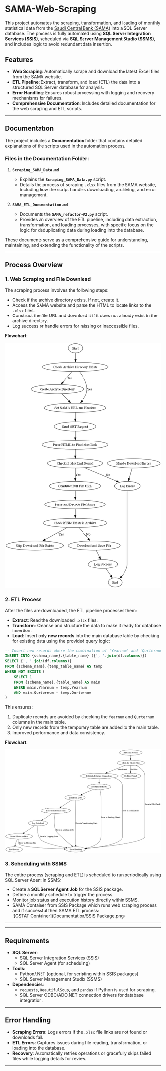 # SAMA-Web-Scraping


This project automates the scraping, transformation, and loading of monthly statistical data from the [Saudi Central Bank (SAMA)](https://www.sama.gov.sa/ar-sa/EconomicReports/Pages/MonthlyStatistics.aspx) into a SQL Server database. The process is fully automated using **SQL Server Integration Services (SSIS)**, scheduled via **SQL Server Management Studio (SSMS)**, and includes logic to avoid redundant data insertion. 

## Features
- **Web Scraping**: Automatically scrape and download the latest Excel files from the SAMA website.
- **ETL Pipeline**: Extract, transform, and load (ETL) the data into a structured SQL Server database for analysis.
- **Error Handling**: Ensures robust processing with logging and recovery mechanisms for failures.
- **Comprehensive Documentation**: Includes detailed documentation for the web scraping and ETL scripts.  

---

## Documentation  

The project includes a **Documentation** folder that contains detailed explanations of the scripts used in the automation process.  

### Files in the Documentation Folder:  

1. **`Scraping_SAMA_Data.md`**  
   - Explains the **`Scraping_SAMA_Data.py`** script.  
   - Details the process of scraping `.xlsx` files from the SAMA website, including how the script handles downloading, archiving, and error management.  

2. **`SAMA_ETL_Documentation.md`**  
   - Documents the **`SAMA_refactor-V2.py`** script.  
   - Provides an overview of the ETL pipeline, including data extraction, transformation, and loading processes, with specific focus on the logic for deduplicating data during loading into the database.  

These documents serve as a comprehensive guide for understanding, maintaining, and extending the functionality of the scripts.  

---
## Process Overview

### 1. **Web Scraping and File Download**
The scraping process involves the following steps:
- Check if the archive directory exists. If not, create it.
- Access the SAMA website and parse the HTML to locate links to the `.xlsx` files.
- Construct the file URL and download it if it does not already exist in the archive directory.
- Log success or handle errors for missing or inaccessible files.

**Flowchart**:

![Scraping Flowchart](Documentation/Scraping_Flowchart.png)

### 2. **ETL Process**
After the files are downloaded, the ETL pipeline processes them:
- **Extract**: Read the downloaded `.xlsx` files.
- **Transform**: Cleanse and structure the data to make it ready for database insertion.
- **Load**: Insert only **new records** into the main database table by checking for existing data using the provided query logic:  

```sql  
-- Insert new records where the combination of 'Yearnum' and 'Qurternum' does not exist  
INSERT INTO {schema_name}.{table_name} ({', '.join(df.columns)})  
SELECT {', '.join(df.columns)}  
FROM {schema_name}.{temp_table_name} AS temp  
WHERE NOT EXISTS (  
    SELECT 1  
    FROM {schema_name}.{table_name} AS main  
    WHERE main.Yearnum = temp.Yearnum  
    AND main.Qurternum = temp.Qurternum  
)
```  
This ensures:  
1. Duplicate records are avoided by checking the `Yearnum` and `Qurternum` columns in the main table.  
2. Only new records from the temporary table are added to the main table.  
3. Improved performance and data consistency.

**Flowchart**:

![ETL Process Flowchart](Documentation/etl_process_flowchart.png)

### 3. **Scheduling with SSMS**
The entire process (scraping and ETL) is scheduled to run periodically using SQL Server Agent in SSMS:
- Create a **SQL Server Agent Job** for the SSIS package.
- Define a monthly schedule to trigger the process.
- Monitor job status and execution history directly within SSMS.
- SAMA Container from SSIS Package which runs web scraping process and if successful then SAMA ETL process:  
![GSTAT Container](Documentation/SSIS Package.png)
---
---

## Requirements
- **SQL Server**:
  - SQL Server Integration Services (SSIS)
  - SQL Server Agent (for scheduling)
- **Tools**:
  - Python/.NET (optional, for scripting within SSIS packages)
  - SQL Server Management Studio (SSMS)
- **Dependencies**:
  - `requests`, `BeautifulSoup`, and `pandas` if Python is used for scraping.
  - SQL Server ODBC/ADO.NET connection drivers for database integration.

---

## Error Handling
- **Scraping Errors**: Logs errors if the `.xlsx` file links are not found or downloads fail.
- **ETL Errors**: Captures issues during file reading, transformation, or loading into the database.
- **Recovery**: Automatically retries operations or gracefully skips failed files while logging details for review.

---

